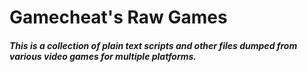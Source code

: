 # Gamecheat's Raw Games

##### This is a collection of plain text scripts and other files dumped from various video games for multiple platforms.